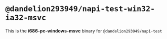 # `@dandelion293949/napi-test-win32-ia32-msvc`

This is the **i686-pc-windows-msvc** binary for `@dandelion293949/napi-test`

